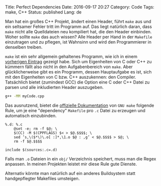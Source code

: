 Title: Perfect Dependencies
Date: 2016-09-17 20:27
Category: Code
Tags: make, C++
Status: published
Lang: de

Man hat ein großes C++ Projekt, ändert einen Header, führt `make` aus und
ein seltsamer Fehler tritt im Programm auf. Das liegt natürlich daran, dass
`make` nicht alle Quelldateien neu kompiliert hat, die den Header einbinden.
Woher sollte `make` das auch wissen? Alle Header per Hand in der `Makefile`
einzutragen und zu pflegen, ist Wahnsinn und wird den Programmierer in denselben
treiben.

`make` ist ein sehr allgemein gehaltenes Programm, wie ich in einem [vorherigen Eintrag]({filename}/make.md)
gezeigt habe. Sich um Eigenheiten von C oder C++ zu kümmern fällt also nicht
in den Aufgabenbereich von `make`. Aber glücklicherweise gibt es ein Programm,
dessen Hauptaufgabe es ist, sich mit den Eigenheiten von C bzw. C++ auszukennen:
den Compiler.
Tatsächlich bietet (zumindest GCC) die Option eine C oder C++ Datei zu parsen
und alle inkludierten Header auszugeben.

```bash
g++ -MM myCode.cpp
```

Das ausnutzend, bietet die [offizielle Dokumentation](https://www.gnu.org/software/make/manual/)
von `GNU make` folgende Rule, um je eine "dependency" `Makefile`
pro `.c` Datei zu erzeugen und automatisch einzubinden.

```make
%.d: %.c
	@set -e; rm -f $@; \
	$(CC) -M $(CPPFLAGS) $< > $@.$$$$; \
	sed ’s,\($*\)\.o[ :]*,\1.o $@ : ,g’ < $@.$$$$ > $@; \
	rm -f $@.$$$$

include $(sources:.c=.d)
```

Falls man `.o` Dateien in ein `obj/` Verzeichnis speichert, muss man die
Regex anpassen. In meinen Projekten leistet mir diese Rule gute Dienste.

Alternativ könnte man natürlich auf ein anderes Buildsystem statt handgepflegter
Makefiles umsteigen.
